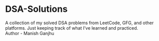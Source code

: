 # DSA-Solutions
A collection of my solved DSA problems from LeetCode, GFG, and other platforms. Just keeping track of what I’ve learned and practiced.
<br>
Author - Manish Ganjhu 
